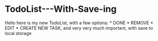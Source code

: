 # TodoList---With-Save-ing
Hello here is my new TodoList, with a few options: * DONE * REMOVE * EDIT * CREATE NEW TASK, and very very much important, with save to local storage
